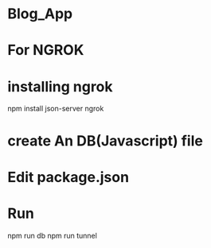 # Blog_App

# For NGROK 
# installing ngrok
npm install json-server ngrok
# create An DB(Javascript) file
# Edit package.json

# Run
  npm run db
  npm run tunnel
